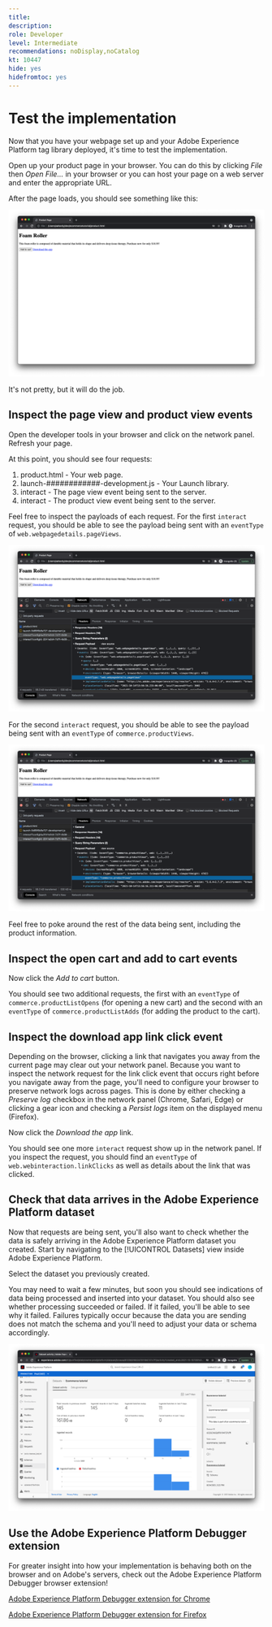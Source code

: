 ```yaml
---
title: 
description: 
role: Developer
level: Intermediate
recommendations: noDisplay,noCatalog
kt: 10447
hide: yes
hidefromtoc: yes
---
```

# Test the implementation

Now that you have your webpage set up and your Adobe Experience Platform tag library deployed, it's time to test the implementation.

Open up your product page in your browser. You can do this by clicking _File_ then _Open File..._ in your browser or you can host your page on a web server and enter the appropriate URL.

After the page loads, you should see something like this:

![Webpage](../../assets/implementation-strategy/webpage.png)

It's not pretty, but it will do the job.

## Inspect the page view and product view events

Open the developer tools in your browser and click on the network panel. Refresh your page.

At this point, you should see four requests:

1. product.html - Your web page.
2. launch-############-development.js - Your Launch library.
3. interact - The page view event being sent to the server.
4. interact - The product view event being sent to the server.

Feel free to inspect the payloads of each request. For the first `interact` request, you should be able to see the payload being sent with an `eventType` of `web.webpagedetails.pageViews`.

![Page view request inspection](../../assets/implementation-strategy/webpage-page-viewed-inspection.png)

For the second `interact` request, you should be able to see the payload being sent with an `eventType` of `commerce.productViews`.

![Product view request inspection](../../assets/implementation-strategy/webpage-product-view-inspection.png)

Feel free to poke around the rest of the data being sent, including the product information.

## Inspect the open cart and add to cart events

Now click the _Add to cart_ button.

You should see two additional requests, the first with an `eventType` of `commerce.productListOpens` (for opening a new cart) and the second with an `eventType` of `commerce.productListAdds` (for adding the product to the cart).

## Inspect the download app link click event

Depending on the browser, clicking a link that navigates you away from the current page may clear out your network panel. Because you want to inspect the network request for the link click event that occurs right before you navigate away from the page, you'll need to configure your browser to preserve network logs across pages. This is done by either checking a _Preserve log_ checkbox in the network panel (Chrome, Safari, Edge) or clicking a gear icon and checking a _Persist logs_ item on the displayed menu (Firefox).

Now click the _Download the app_ link.

You should see one more `interact` request show up in the network panel. If you inspect the request, you should find an `eventType` of `web.webinteraction.linkClicks` as well as details about the link that was clicked.

## Check that data arrives in the Adobe Experience Platform dataset

Now that requests are being sent, you'll also want to check whether the data is safely arriving in the Adobe Experience Platform dataset you created. Start by navigating to the [!UICONTROL Datasets] view inside Adobe Experience Platform.

Select the dataset you previously created.

You may need to wait a few minutes, but soon you should see indications of data being processed and inserted into your dataset. You should also see whether processing succeeded or failed. If it failed, you'll be able to see why it failed. Failures typically occur because the data you are sending does not match the schema and you'll need to adjust your data or schema accordingly.

![Dataset ingestion](../../assets/implementation-strategy/dataset-ingestion.png)

## Use the Adobe Experience Platform Debugger extension

For greater insight into how your implementation is behaving both on the browser and on Adobe's servers, check out the Adobe Experience Platform Debugger browser extension!

[Adobe Experience Platform Debugger extension for Chrome](https://chrome.google.com/webstore/detail/adobe-experience-platform/bfnnokhpnncpkdmbokanobigaccjkpob)

[Adobe Experience Platform Debugger extension for Firefox](https://addons.mozilla.org/en-US/firefox/addon/adobe-experience-platform-dbg/)
